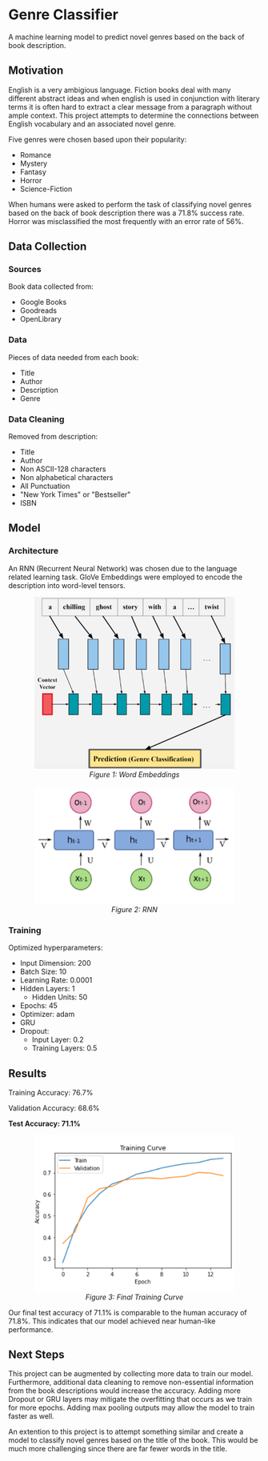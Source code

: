 # Genre Classifier
A machine learning model to predict novel genres based on the back of book description. 

## Motivation
English is a very ambigious language. Fiction books deal with many different abstract ideas and when english is used in conjunction with literary terms it is often hard to extract a clear message from a paragraph without ample context. This project attempts to determine the connections between English vocabulary and an associated novel genre. 

Five genres were chosen based upon their popularity:
- Romance
- Mystery
- Fantasy
- Horror
- Science-Fiction

When humans were asked to perform the task of classifying novel genres based on the back of book description there was a 71.8% success rate. Horror was misclassified the most frequently with an error rate of 56%.

## Data Collection
### Sources
Book data collected from:
- Google Books
- Goodreads
- OpenLibrary
### Data
Pieces of data needed from each book:
- Title
- Author
- Description
- Genre
### Data Cleaning
Removed from description:
- Title
- Author
- Non ASCII-128 characters
- Non alphabetical characters
- All Punctuation
- "New York Times" or "Bestseller"
- ISBN

## Model
### Architecture
An RNN (Recurrent Neural Network) was chosen due to the language related learning task. GloVe Embeddings were employed to encode the description into word-level tensors. 

<p align="center">
    <img src="images/embedding.png" alt="GloVe Embedding" width="400"><br/>
    <em>Figure 1: Word Embeddings</em><br/><br/>
    <img src="images/rnn.png" alt="RNN" width="400"><br/>
    <em>Figure 2: RNN</em>
</p>

### Training
Optimized hyperparameters:
- Input Dimension: 200
- Batch Size: 10
- Learning Rate: 0.0001
- Hidden Layers: 1
    - Hidden Units: 50
- Epochs: 45
- Optimizer: adam
- GRU
- Dropout: 
    - Input Layer: 0.2
    - Training Layers: 0.5

## Results
Training Accuracy: 76.7%

Validation Accuracy: 68.6%

**Test Accuracy: 71.1%**

<p align="center">
    <img src="images/training_curve.png" alt="Training Curve" width="400"><br/>
    <em>Figure 3: Final Training Curve</em>
</p>

Our final test accuracy of 71.1% is comparable to the human accuracy of 71.8%. This indicates that our model achieved near human-like performance. 

## Next Steps
This project can be augmented by collecting more data to train our model. Furthermore, additional data cleaning to remove non-essential information from the book descriptions would increase the accuracy. Adding more Dropout or GRU layers may mitigate the overfitting that occurs as we train for more epochs. Adding max pooling outputs may allow the model to train faster as well.

An extention to this project is to attempt something similar and create a model to classify novel genres based on the title of the book. This would be much more challenging since there are far fewer words in the title. 

